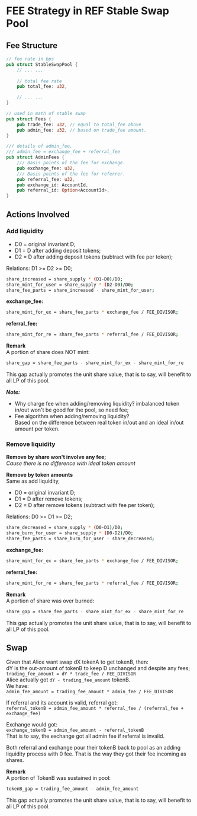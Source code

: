 # FEE Strategy in REF Stable Swap Pool
## Fee Structure

```rust
// fee rate in bps
pub struct StableSwapPool {
    // ... ...
    
    // total fee rate
    pub total_fee: u32,

    // ... ...
}

// used in math of stable swap
pub struct Fees {
    pub trade_fee: u32, // equal to total_fee above
    pub admin_fee: u32, // based on trade_fee amount.
}

/// details of admin_fee,
/// admin_fee = exchange_fee + referral_fee
pub struct AdminFees {
    /// Basis points of the fee for exchange.
    pub exchange_fee: u32,
    /// Basis points of the fee for referrer.
    pub referral_fee: u32,
    pub exchange_id: AccountId,
    pub referral_id: Option<AccountId>,
}
```

## Actions Involved
### Add liquidity
* D0 = original invariant D;  
* D1 = D after adding deposit tokens;  
* D2 = D after adding deposit tokens (subtract with fee per token);  

Relations: D1 >= D2 >= D0;  

```bash
share_increased = share_supply * (D1-D0)/D0;
share_mint_for_user = share_supply * (D2-D0)/D0;
share_fee_parts = share_increased - share_mint_for_user;
```
**exchange_fee:**  
```bash
share_mint_for_ex = share_fee_parts * exchange_fee / FEE_DIVISOR;
```
**referral_fee:**  
```bash
share_mint_for_re = share_fee_parts * referral_fee / FEE_DIVISOR;
```

**Remark**  
A portion of share does NOT mint:
```bash
share_gap = share_fee_parts - share_mint_for_ex - share_mint_for_re
```
This gap actually promotes the unit share value, that is to say, will benefit to all LP of this pool.

***Note:*** 
* Why charge fee when adding/removing liquidity?
    imbalanced token in/out won't be good for the pool, so need fee;
* Fee algorithm when adding/removing liquidity?  
     Based on the difference between real token in/out and an ideal in/out amount per token. 

### Remove liquidity
**Remove by share won't involve any fee;**  
*Cause there is no difference with ideal token amount*  

**Remove by token amounts**  
Same as add liquidity,  
* D0 = original invariant D;  
* D1 = D after remove tokens;  
* D2 = D after remove tokens (subtract with fee per token);  

Relations: D0 >= D1 >= D2;

```bash
share_decreased = share_supply * (D0-D1)/D0;
share_burn_for_user = share_supply * (D0-D2)/D0;
share_fee_parts = share_burn_for_user - share_decreased;
```
**exchange_fee:**  
```bash
share_mint_for_ex = share_fee_parts * exchange_fee / FEE_DIVISOR;
```
**referral_fee:**  
```bash
share_mint_for_re = share_fee_parts * referral_fee / FEE_DIVISOR;
```

**Remark**  
A portion of share was over burned:
```bash
share_gap = share_fee_parts - share_mint_for_ex - share_mint_for_re
```
This gap actually promotes the unit share value, that is to say, will benefit to all LP of this pool.

## Swap
Given that Alice want swap dX tokenA to get tokenB, then:  
dY is the out-amount of tokenB to keep D unchanged and despite any fees;  
`trading_fee_amount = dY * trade_fee / FEE_DIVISOR`  
Alice actually got `dY - trading_fee_amount` tokenB.  
We have:  
`admin_fee_amount = trading_fee_amount * admin_fee / FEE_DIVISOR`  

If referral and its account is valid, referral got:  
`referral_tokenB = admin_fee_amount * referral_fee / (referral_fee + exchange_fee)`  

Exchange would got:  
`exchange_tokenB = admin_fee_amount - referral_tokenB`  
That is to say, the exchange got all admin fee if referral is invalid.

Both referral and exchange pour their tokenB back to pool as an adding liquidity process with 0 fee. That is the way they got their fee incoming as shares.

**Remark**  
A portion of TokenB was sustained in pool:
```bash
tokenB_gap = trading_fee_amount - admin_fee_amount
```
This gap actually promotes the unit share value, that is to say, will benefit to all LP of this pool.



